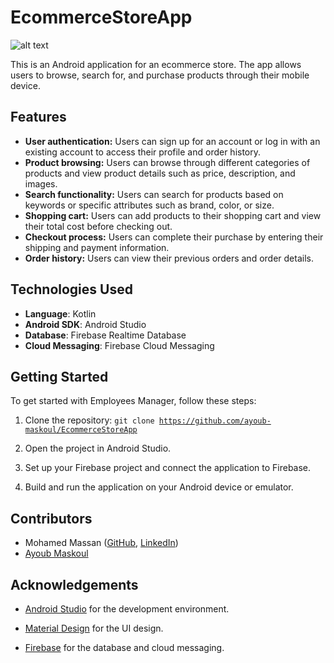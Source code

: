 # EcommerceStoreApp
![alt text](https://github.com/Mohamed-Massan/EcommerceStoreApp/blob/main/preview_image.png)

This is an Android application for an ecommerce store. The app allows users to browse, search for, and purchase products through their mobile device.

## Features
- **User authentication:** Users can sign up for an account or log in with an existing account to access their profile and order history.
- **Product browsing:** Users can browse through different categories of products and view product details such as price, description, and images.
- **Search functionality:** Users can search for products based on keywords or specific attributes such as brand, color, or size.
- **Shopping cart:** Users can add products to their shopping cart and view their total cost before checking out.
- **Checkout process:** Users can complete their purchase by entering their shipping and payment information.
- **Order history:** Users can view their previous orders and order details.

## Technologies Used
- **Language**: Kotlin
- **Android SDK**: Android Studio
- **Database**: Firebase Realtime Database
- **Cloud Messaging**: Firebase Cloud Messaging

## Getting Started

To get started with Employees Manager, follow these steps:

1. Clone the repository: <code>git clone  https://github.com/ayoub-maskoul/EcommerceStoreApp </code>

2. Open the project in Android Studio.

3. Set up your Firebase project and connect the application to Firebase.

4. Build and run the application on your Android device or emulator.

## Contributors

- Mohamed Massan ([GitHub](https://github.com/Mohamed-Massan), [LinkedIn](https://ma.linkedin.com/in/mohamed-massan))
- [Ayoub Maskoul](https://github.com/ayoub-maskoul)


## Acknowledgements

- [Android Studio](https://developer.android.com/studio) for the development environment.

- [Material Design](https://material.io/) for the UI design.

- [Firebase](https://firebase.google.com/) for the database and cloud messaging.
